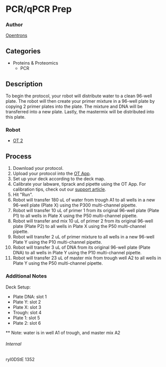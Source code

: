 # PCR/qPCR Prep

### Author
[Opentrons](http://www.opentrons.com/)

## Categories
* Proteins & Proteomics
    * PCR

## Description
To begin the protocol, your robot will distribute water to a clean 96-well plate. The robot will then create your primer mixture in a 96-well plate by copying 2 primer plates into the plate. The mixture and DNA will be transferred into a new plate. Lastly, the mastermix will be distributed into this plate.

### Robot
* [OT 2](https://opentrons.com/ot-2)

## Process
1. Download your protocol.
2. Upload your protocol into the [OT App](https://opentrons.com/ot-app).
3. Set up your deck according to the deck map.
4. Calibrate your labware, tiprack and pipette using the OT App. For calibration tips, check out our [support article](https://support.opentrons.com/ot-2/getting-started-software-setup/deck-calibration).
5. Hit "Run".
6. Robot will transfer 180 uL of water from trough A1 to all wells in a new 96-well plate (Plate X) using the P300 multi-channel pipette.
7. Robot will transfer 10 uL of primer 1 from its original 96-well plate (Plate P1) to all wells in Plate X using the P50 multi-channel pipette.
8. Robot will transfer and mix 10 uL of primer 2 from its original 96-well plate (Plate P2) to all wells in Plate X using the P50 multi-channel pipette.
9. Robot will transfer 2 uL of primer mixture to all wells in a new 96-well Plate Y using the P10 multi-channel pipette.
10. Robot will transfer 3 uL of DNA from its original 96-well plate (Plate DNA) to all wells in Plate Y using the P10 multi-channel pipette.
11. Robot will transfer 23 uL of master mix from trough well A2 to all wells in Plate Y using the P50 multi-channel pipette.

### Additional Notes
Deck Setup:
* Plate DNA: slot 1
* Plate Y: slot 2
* Plate X: slot 3
* Trough: slot 4
* Plate 1: slot 5
* Plate 2: slot 6

** Note: water is in well A1 of trough, and master mix A2

###### Internal
ryI0DStE
1352
